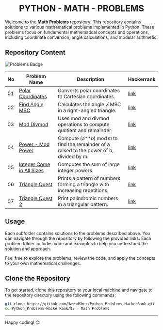 <h1 align='center'>PYTHON - MATH - PROBLEMS</h1>

Welcome to the **Math Problems** repository! This repository contains solutions to various mathematical problems implemented in Python. These problems focus on fundamental mathematical concepts and operations, including coordinate conversion, angle calculations, and modular arithmetic.

## Repository Content
![Problems Badge](https://img.shields.io/badge/problems-7-blue)

| No | Problem Name | Description | Hackerrank |
|---|---|---|---|
| 01 | [Polar Coordinates](https://github.com/JawadSher/Python_Problems-HackerRank/tree/main/05%20-%20Math%20Problems/01%20-%20Polar%20Coordinates) | Converts polar coordinates to Cartesian coordinates. | [link](https://www.hackerrank.com/challenges/polar-coordinates?isFullScreen=true)
| 02 | [Find Angle MBC](https://github.com/JawadSher/Python_Problems-HackerRank/tree/main/05%20-%20Math%20Problems/02%20-%20Find%20Angle%20MBC) | Calculates the angle ∠MBC in a right-angled triangle.| [link](https://www.hackerrank.com/challenges/find-angle?isFullScreen=true)
| 03 | [Mod Divmod](https://github.com/JawadSher/Python_Problems-HackerRank/tree/main/05%20-%20Math%20Problems/03%20-%20Mod%20Divmod) | Uses mod and divmod operations to compute quotient and remainder.| [link](https://www.hackerrank.com/challenges/python-mod-divmod?isFullScreen=true)
| 04 | [Power - Mod Power](https://github.com/JawadSher/Python-Problems-Solutions-HackerRank/tree/main/05%20-%20Math%20Problems/04%20-%20Power%20-%20Mod%20Power) |Compute (𝑎**𝑏) mod 𝑚 to find the remainder of a raised to the power of b, divided by m.| [link](https://www.hackerrank.com/challenges/python-power-mod-power?isFullScreen=true)
| 05 | [Integer Come in All Sizes](https://github.com/JawadSher/Python-Problems-Solutions-HackerRank/tree/main/05%20-%20Math%20Problems/05%20-%20Integer%20Come%20in%20All%20Sizes) | Computes the sum of large integer powers.| [link](https://www.hackerrank.com/challenges/python-integers-come-in-all-sizes?isFullScreen=true)
| 06 | [Triangle Quest](https://github.com/JawadSher/Python-Problems-Solutions-HackerRank/tree/main/05%20-%20Math%20Problems/06%20-%20Triangle%20Quest) | Prints a pattern of numbers forming a triangle with increasing repetitions.| [link](https://www.hackerrank.com/challenges/python-quest-1?isFullScreen=true)
| 07 | [Triangle Quest 2](https://github.com/JawadSher/Python-Problems-Solutions-HackerRank/tree/main/05%20-%20Math%20Problems/07%20-%20Triangle%20Quest%202) | Print palindromic numbers in a triangular pattern.| [link](https://www.hackerrank.com/challenges/triangle-quest-2?isFullScreen=true)

## Usage

Each subfolder contains solutions to the problems described above. You can navigate through the repository by following the provided links. Each problem folder includes code and examples to help you understand the solution and approach.

Feel free to explore the problems, review the code, and apply the concepts to your own mathematical challenges.

## Clone the Repository

To get started, clone this repository to your local machine and navigate to the repository directory using the following commands:

```bash
git clone https://github.com/JawadSher/Python_Problems-HackerRank.git
cd Python_Problems-HackerRank/05 - Math Problems
```

---
Happy coding! 😊

